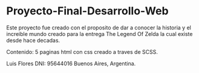 # Proyecto-Final-Desarrollo-Web

Este proyecto fue creado con el proposito de dar a conocer la historia y el increible mundo creado para la entrega The Legend Of Zelda la cual existe desde hace decadas.

Contenido: 5 paginas html con css creado a traves de SCSS.

Luis Flores DNI: 95644016 Buenos Aires, Argentina.
